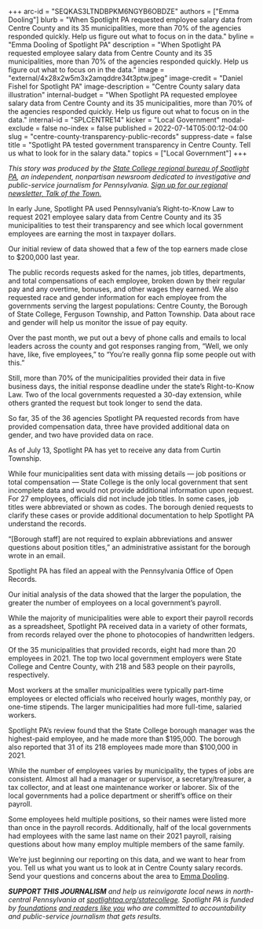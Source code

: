 +++
arc-id = "SEQKAS3LTNDBPKM6NGYB6OBDZE"
authors = ["Emma Dooling"]
blurb = "When Spotlight PA requested employee salary data from Centre County and its 35 municipalities, more than 70% of the agencies responded quickly. Help us figure out what to focus on in the data."
byline = "Emma Dooling of Spotlight PA"
description = "When Spotlight PA requested employee salary data from Centre County and its 35 municipalities, more than 70% of the agencies responded quickly. Help us figure out what to focus on in the data."
image = "external/4x28x2w5m3x2amqddre34t3ptw.jpeg"
image-credit = "Daniel Fishel for Spotlight PA"
image-description = "Centre County salary data illustration"
internal-budget = "When Spotlight PA requested employee salary data from Centre County and its 35 municipalities, more than 70% of the agencies responded quickly. Help us figure out what to focus on in the data."
internal-id = "SPLCENTRE14"
kicker = "Local Government"
modal-exclude = false
no-index = false
published = 2022-07-14T05:00:12-04:00
slug = "centre-county-transparency-public-records"
suppress-date = false
title = "Spotlight PA tested government transparency in Centre County. Tell us what to look for in the salary data."
topics = ["Local Government"]
+++

<i>This story was produced by the </i><a href="https://www.spotlightpa.org/statecollege"><i>State College regional bureau of Spotlight PA</i></a><i>, an independent, nonpartisan newsroom dedicated to investigative and public-service journalism for Pennsylvania. </i><a href="https://www.spotlightpa.org/newsletters/talkofthetown"><i>Sign up for our regional newsletter, Talk of the Town.</i></a>

In early June, Spotlight PA used Pennsylvania’s Right-to-Know Law to request 2021 employee salary data from Centre County and its 35 municipalities to test their transparency and see which local government employees are earning the most in taxpayer dollars.

Our initial review of data showed that a few of the top earners made close to $200,000 last year.

The public records requests asked for the names, job titles, departments, and total compensations of each employee, broken down by their regular pay and any overtime, bonuses, and other wages they earned. We also requested race and gender information for each employee from the governments serving the largest populations: Centre County, the Borough of State College, Ferguson Township, and Patton Township. Data about race and gender will help us monitor the issue of pay equity.

<script src="https://www.spotlightpa.org/embed.js" async></script><div data-spl-embed-version="1" data-spl-src="https://www.spotlightpa.org/embeds/newsletter/?cta=Sign%20up%20for%20our%20new%20regional%20newsletter%2C%20%3Cb%3ETalk%20of%20the%20Town%3C%2Fb%3E%2C%20and%20get%20all%20the%20news%20and%20notes%20from%20State%20College%20and%20north-central%20PA.&button=Sign%20Up%20Now&preselect=state_college&eyebrow=DON'T%20MISS%20A%20BEAT"></div>

Over the past month, we put out a bevy of phone calls and emails to local leaders across the county and got responses ranging from, “Well, we only have, like, five employees,” to “You’re really gonna flip some people out with this.”

Still, more than 70% of the municipalities provided their data in five business days, the initial response deadline under the state’s Right-to-Know Law. Two of the local governments requested a 30-day extension, while others granted the request but took longer to send the data.

So far, 35 of the 36 agencies Spotlight PA requested records from have provided compensation data, three have provided additional data on gender, and two have provided data on race.

As of July 13, Spotlight PA has yet to receive any data from Curtin Township.

While four municipalities sent data with missing details — job positions or total compensation — State College is the only local government that sent incomplete data and would not provide additional information upon request. For 27 employees, officials did not include job titles. In some cases, job titles were abbreviated or shown as codes. The borough denied requests to clarify these cases or provide additional documentation to help Spotlight PA understand the records.

“[Borough staff] are not required to explain abbreviations and answer questions about position titles,” an administrative assistant for the borough wrote in an email.

Spotlight PA has filed an appeal with the Pennsylvania Office of Open Records.

Our initial analysis of the data showed that the larger the population, the greater the number of employees on a local government’s payroll.

While the majority of municipalities were able to export their payroll records as a spreadsheet, Spotlight PA received data in a variety of other formats, from records relayed over the phone to photocopies of handwritten ledgers.

Of the 35 municipalities that provided records, eight had more than 20 employees in 2021. The top two local government employers were State College and Centre County, with 218 and 583 people on their payrolls, respectively.

Most workers at the smaller municipalities were typically part-time employees or elected officials who received hourly wages, monthly pay, or one-time stipends. The larger municipalities had more full-time, salaried workers.

<script src="https://www.spotlightpa.org/embed.js" async></script><div data-spl-embed-version="1" data-spl-src="https://www.spotlightpa.org/embeds/donate/"></div>

Spotlight PA’s review found that the State College borough manager was the highest-paid employee, and he made more than $195,000. The borough also reported that 31 of its 218 employees made more than $100,000 in 2021.

While the number of employees varies by municipality, the types of jobs are consistent. Almost all had a manager or supervisor, a secretary/treasurer, a tax collector, and at least one maintenance worker or laborer. Six of the local governments had a police department or sheriff’s office on their payroll.

Some employees held multiple positions, so their names were listed more than once in the payroll records. Additionally, half of the local governments had employees with the same last name on their 2021 payroll, raising questions about how many employ multiple members of the same family.

We’re just beginning our reporting on this data, and we want to hear from you. Tell us what you want us to look at in Centre County salary records. Send your questions and concerns about the area to <a href="mailto:edooling@spotlightpa.org">Emma Dooling</a>.

<i><b>SUPPORT THIS JOURNALISM</b></i><i> and help us reinvigorate local news in north-central Pennsylvania at </i><a href="https://checkout.fundjournalism.org/memberform?org_id=spotlightpa&campaign=7015G0000013pUYQAY&utm_source=www.spotlightpa.org&utm_medium=statecollege:section&utm_campaign=statecollege:main"><i>spotlightpa.org/statecollege</i></a><i>. Spotlight PA is funded by </i><a href="https://www.spotlightpa.org/support"><i>foundations</i></a><i> </i><a href="https://www.spotlightpa.org/support"><i>and readers like you</i></a><i> who are committed to accountability and public-service journalism that gets results.</i>
